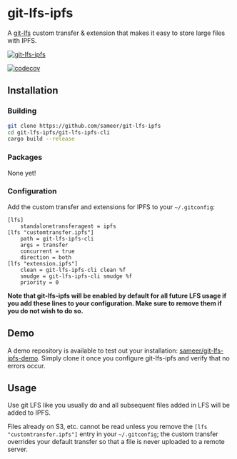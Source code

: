 # git-lfs-ipfs

A [git-lfs](https://git-lfs.github.com/) custom transfer & extension that makes it easy to store large files with IPFS.

[![git-lfs-ipfs](https://github.com/sameer/git-lfs-ipfs/actions/workflows/rust.yml/badge.svg)](https://github.com/sameer/git-lfs-ipfs/actions/workflows/rust.yml)

[![codecov](https://codecov.io/gh/sameer/git-lfs-ipfs/branch/master/graph/badge.svg?token=HF0QLJJJU1)](https://codecov.io/gh/sameer/git-lfs-ipfs)

## Installation

### Building

```bash
git clone https://github.com/sameer/git-lfs-ipfs
cd git-lfs-ipfs/git-lfs-ipfs-cli
cargo build --release
```

### Packages

None yet!

### Configuration

Add the custom transfer and extensions for IPFS to your `~/.gitconfig`:

```
[lfs]
	standalonetransferagent = ipfs
[lfs "customtransfer.ipfs"]
	path = git-lfs-ipfs-cli
	args = transfer
	concurrent = true
	direction = both
[lfs "extension.ipfs"]
    clean = git-lfs-ipfs-cli clean %f
    smudge = git-lfs-ipfs-cli smudge %f
    priority = 0
```

**Note that git-lfs-ipfs will be enabled by default for all future LFS usage if you add these lines to your configuration. Make sure to remove them if you do not wish to do so.**

## Demo

A demo repository is available to test out your installation: [sameer/git-lfs-ipfs-demo](https://github.com/sameer/git-lfs-ipfs-demo). Simply clone it once you configure git-lfs-ipfs and verify that no errors occur.

## Usage

Use git LFS like you usually do and all subsequent files added in LFS will be added to IPFS.

Files already on S3, etc. cannot be read unless you remove the `[lfs "customtransfer.ipfs"]` entry in your `~/.gitconfig`; the custom transfer overrides your default transfer so that a file is never uploaded to a remote server.

